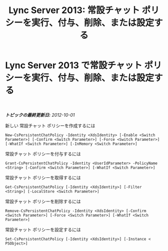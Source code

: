 ﻿---
title: 'Lync Server 2013: 常設チャット ポリシーを実行、付与、削除、または設定する'
TOCTitle: 常設チャット ポリシーを実行、付与、削除、または設定する
ms:assetid: 39ccdbe8-fb3d-47bc-96e2-9486b6d317e0
ms:mtpsurl: https://technet.microsoft.com/ja-jp/library/JJ204810(v=OCS.15)
ms:contentKeyID: 48271808
ms.date: 05/19/2016
mtps_version: v=OCS.15
ms.translationtype: HT
---

# Lync Server 2013 で常設チャット ポリシーを実行、付与、削除、または設定する

 

_**トピックの最終更新日:** 2012-10-01_

新しい 常設チャット ポリシーを作成するには

    New-CsPersistentChatPolicy -Identity <XdsIdentity> [-Enable <Switch Parameter>] [-Confirm <Switch Parameter>] [-Force <Switch Parameter>] [-WhatIf <Switch Parameter>] [-InMemory <Switch Parameter>]

常設チャット ポリシーを付与するには

    Grant-CsPersistentChatPolicy -Identity <UserIdParameter> -PolicyName <String> [-Confirm <Switch Parameter>] [-WhatIf <Switch Parameter>]

常設チャット ポリシーを取得するには

    Get-CsPersistentChatPolicy [-Identity <XdsIdentity>] [-Filter <String>] [-LocalStore <Switch Parameter>]

常設チャット ポリシーを削除するには

    Remove-CsPersistentChatPolicy -Identity <XdsIdentity> [-Confirm <Switch Parameter>] [-Force <Switch Parameter>] [-WhatIf <Switch Parameter>]

常設チャット ポリシーを設定するには

    Set-CsPersistentChatPolicy [-Identity <XdsIdentity>] [-Instance < PSObject>]

